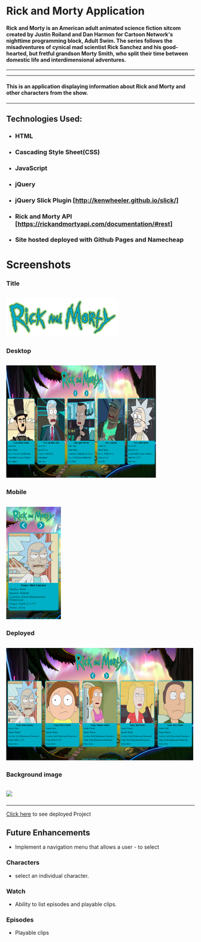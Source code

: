 # Rick and Morty Application

#### Rick and Morty is an American adult animated science fiction sitcom created by Justin Roiland and Dan Harmon for Cartoon Network's nighttime programming block, Adult Swim. The series follows the misadventures of cynical mad scientist Rick Sanchez and his good-hearted, but fretful grandson Morty Smith, who split their time between domestic life and interdimensional adventures.

---

---

#### This is an application displaying information about Rick and Morty and other characters from the show.

---

## Technologies Used:

- ### HTML

- ### Cascading Style Sheet(CSS)
- ### JavaScript

- ### jQuery

- ### jQuery Slick Plugin [http://kenwheeler.github.io/slick/]

- ### Rick and Morty API [https://rickandmortyapi.com/documentation/#rest]

- ### Site hosted deployed with Github Pages and Namecheap

# Screenshots

### Title

## <img src='./assets/rick-morty.png' width='300px' >

### Desktop

## <img src='./assets/desktop-rm.png' width='400px' height='300px'>

### Mobile

## <img src='./assets/mobile-rm.png' height='300px'>

### Deployed

## <img src='./assets/deployed.png' width='500px' height='300px'>

### Background image

## <img src="./assets/rick-morty-bg.png">

---

[Click here](http://tyronecartwright.com) to see deployed Project

## Future Enhancements

- Implement a navigation menu that allows a user - to select

### Characters

- select an individual character.

### Watch

- Ability to list episodes and playable clips.

### Episodes

- Playable clips
